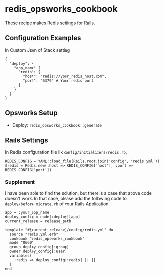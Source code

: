 # redis_opsworks_cookbook

These recipe makes Redis settings for Rails.

## Configuration Examples
In Custom Json of Stack setting

```
{
  "deploy": {
    "app_name" {
      "redis": {
        "host": "redis://your_redis_host.com",
        "port": "6379" # Your redis port
      }
    }
  }
}
```

## Opsworks Setup
* Deploy: `redis_opsworks_cookbook::generate`

## Rails Settings
In Redis configuration file lik `config/initializers/redis.rb`,

```
REDIS_CONFIG = YAML::load_file(Rails.root.join('config', 'redis.yml'))
$redis = Redis.new(:host => REDIS_CONFIG['host'], :port => REDIS_CONFIG['port'])
```

### Supplement
I have been able to find the solution, but there is a case that above code doesn't work.
In that case, please add the following code to `deploy/before_migrate.rb` of your Rails Application.

```
app = :your_app_name
deploy_config = node[:deploy][app]
current_release = release_path

template "#{current_release}/config/redis.yml" do
  source "redis.yml.erb"
  cookbook "redis_opsworks_cookbook"
  mode "0660"
  group deploy_config[:group]
  owner deploy_config[:user]
  variables(
    :redis => deploy_config[:redis] || {}
  )
end
```
